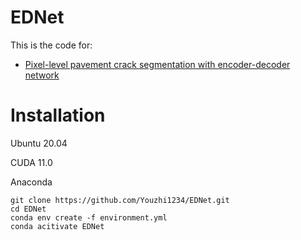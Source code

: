 # EDNet
This is the code for:
 - [Pixel-level pavement crack segmentation with encoder-decoder network](https://www.sciencedirect.com/science/article/abs/pii/S0263224121008538)
# Installation
Ubuntu 20.04

CUDA 11.0

Anaconda
```Shell
git clone https://github.com/Youzhi1234/EDNet.git
cd EDNet
conda env create -f environment.yml
conda acitivate EDNet
```
